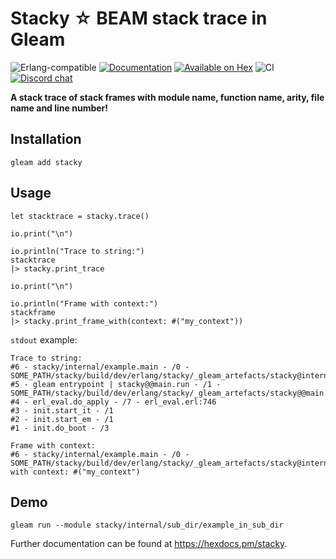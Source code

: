 # Stacky ☆ BEAM stack trace in Gleam

![Erlang-compatible](https://img.shields.io/badge/target-erlang-b83998)
<a href="https://hexdocs.pm/stacky"><img src="https://img.shields.io/badge/hex-docs-ffaff3" alt="Documentation" /></a>
<a href="https://hex.pm/packages/stacky"><img src="https://img.shields.io/hexpm/v/stacky" alt="Available on Hex" /></a>
![CI](https://github.com/inoas/stacky/actions/workflows/test.yml/badge.svg?branch=main)
<a href="https://discord.gg/Fm8Pwmy"><img src="https://img.shields.io/discord/768594524158427167?color=blue" alt="Discord chat"></a>

**A stack trace of stack frames with module name, function name, arity, file name and line number!**

## Installation

```shell
gleam add stacky
```

## Usage

```gleam
let stacktrace = stacky.trace()

io.print("\n")

io.println("Trace to string:")
stacktrace
|> stacky.print_trace

io.print("\n")

io.println("Frame with context:")
stackframe
|> stacky.print_frame_with(context: #("my_context"))
```

`stdout` example:

```plaintext
Trace to string:
#6 - stacky/internal/example.main - /0 - SOME_PATH/stacky/build/dev/erlang/stacky/_gleam_artefacts/stacky@internal@example.erl:8
#5 - gleam entrypoint | stacky@@main.run - /1 - SOME_PATH/stacky/build/dev/erlang/stacky/_gleam_artefacts/stacky@@main.erl:11
#4 - erl_eval.do_apply - /7 - erl_eval.erl:746
#3 - init.start_it - /1
#2 - init.start_em - /1
#1 - init.do_boot - /3

Frame with context:
#6 - stacky/internal/example.main - /0 - SOME_PATH/stacky/build/dev/erlang/stacky/_gleam_artefacts/stacky@internal@example.erl:8
with context: #("my_context")
```

## Demo

```shell
gleam run --module stacky/internal/sub_dir/example_in_sub_dir
```

Further documentation can be found at <https://hexdocs.pm/stacky>.
